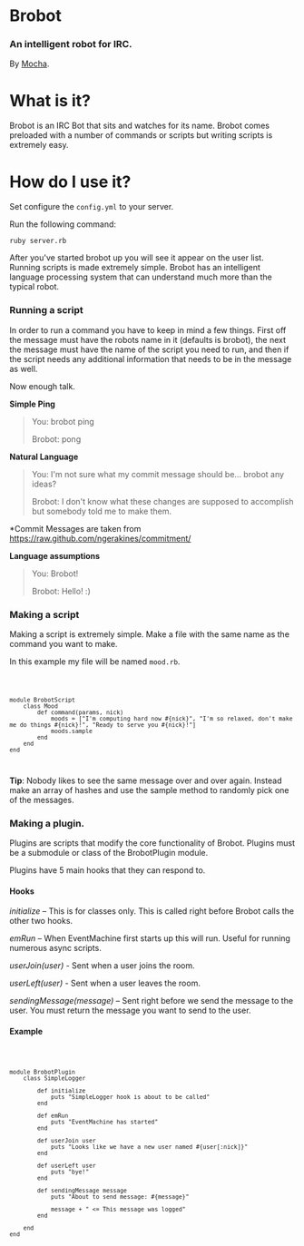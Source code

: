 # Brobot
### An intelligent robot for IRC.

By [Mocha](http://wearemocha.com/).

# What is it?
Brobot is an IRC Bot that sits and watches for its name. Brobot comes preloaded with a number of commands or scripts but writing scripts is extremely easy.

# How do I use it?
Set configure the `config.yml` to your server.

Run the following command:

`ruby server.rb`

After you've started brobot up you will see it appear on the user list. Running scripts is made extremely simple. Brobot has an intelligent language processing system that can understand much more than the typical robot.

### Running a script

In order to run a command you have to keep in mind a few things. First off the message must have the robots name in it (defaults is brobot), the next the message must have the name of the script you need to run, and then if the script needs any additional information that needs to be in the message as well.

Now enough talk.

**Simple Ping**

> You: brobot ping
> 
> Brobot: pong

**Natural Language**
> You: I'm not sure what my commit message should be... brobot any ideas?
>
> Brobot: I don't know what these changes are supposed to accomplish but somebody told me to make them.

*Commit Messages are taken from https://raw.github.com/ngerakines/commitment/

**Language assumptions**

> You: Brobot!
>
> Brobot: Hello! :)

### Making a script

Making a script is extremely simple. Make a file with the same name as the command you want to make.

In this example my file will be named `mood.rb`.

<code>

	module BrobotScript
		class Mood
			def command(params, nick)
				moods = ["I'm computing hard now #{nick}", "I'm so relaxed, don't make me do things #{nick}!", "Ready to serve you #{nick}!"]
				moods.sample
			end
		end
	end

</code>

**Tip**: Nobody likes to see the same message over and over again. Instead make an array of hashes and use the sample method to randomly pick one of the messages.


### Making a plugin.

Plugins are scripts that modify the core functionality of Brobot. Plugins must be a submodule or class of the BrobotPlugin module.

Plugins have 5 main hooks that they can respond to.

#### Hooks

*initialize* – This is for classes only. This is called right before Brobot calls the other two hooks.

*emRun* – When EventMachine first starts up this will run. Useful for running numerous async scripts.

*userJoin(user)* - Sent when a user joins the room.

*userLeft(user)* - Sent when a user leaves the room.

*sendingMessage(message)* – Sent right before we send the message to the user. You must return the message you want to send to the user.

#### Example

<code>
	
	module BrobotPlugin
		class SimpleLogger
			
			def initialize
				puts "SimpleLogger hook is about to be called"
			end
			
			def emRun
				puts "EventMachine has started"
			end

			def userJoin user
				puts "Looks like we have a new user named #{user[:nick]}"
			end
			
			def userLeft user
				puts "bye!"
			end

			def sendingMessage message
				puts "About to send message: #{message}"
				
				message + "	<= This message was logged"
			end
			
		end		
	end

</code>